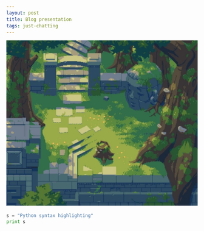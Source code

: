 ```yaml
---
layout: post
title: Blog presentation
tags: just-chatting
---
```



![alt text](assets/img/2021-05-23-Blog-presentation/nostalgictree_art.jpg "test")

```python
s = "Python syntax highlighting"
print s
```